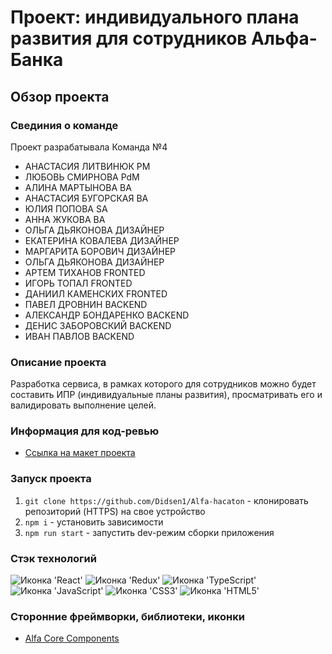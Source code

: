 # Проект: индивидуального плана развития для сотрудников Альфа-Банка

## Обзор проекта

### Свединия о команде
Проект разрабатывала Команда №4

- АНАСТАСИЯ ЛИТВИНЮК PM
- ЛЮБОВЬ СМИРНОВА PdM
- АЛИНА МАРТЫНОВА BA
- АНАСТАСИЯ  БУГОРСКАЯ BA
- ЮЛИЯ ПОПОВА SA
- АННА ЖУКОВА BA
- ОЛЬГА ДЬЯКОНОВА ДИЗАЙНЕР
- ЕКАТЕРИНА КОВАЛЕВА ДИЗАЙНЕР
- МАРГАРИТА БОРОВИЧ ДИЗАЙНЕР
- ОЛЬГА ДЬЯКОНОВА ДИЗАЙНЕР
- АРТЕМ ТИХАНОВ FRONTED
- ИГОРЬ ТОПАЛ FRONTED
- ДАНИИЛ КАМЕНСКИХ FRONTED
- ПАВЕЛ ДРОВНИН BACKEND
- АЛЕКСАНДР БОНДАРЕНКО BACKEND
- ДЕНИС ЗАБОРОВСКИЙ BACKEND
- ИВАН ПАВЛОВ BACKEND

### Описание проекта 
Разработка сервиса, в рамках которого для сотрудников можно будет
составить ИПР (индивидуальные планы развития), просматривать его и валидировать выполнение целей. 

### Информация для код-ревью

- [Ссылка на макет проекта](https://www.figma.com/file/RqRqy1KoIjq8J5JxlZt9EH/%D0%A5%D0%B0%D0%BA%D0%B0%D1%82%D0%BE%D0%BD-Alfa-Bank%2C-%D0%BA%D0%BE%D0%BC%D0%B0%D0%BD%D0%B4%D0%B0-%E2%84%96-4?type=design&node-id=91-335&mode=design&t=4WQwCqHQjhEPMp9Y-0)

### Запуск проекта

1. `git clone https://github.com/Didsen1/Alfa-hacaton` - клонировать репозиторий (HTTPS) на свое устройство
2. `npm i` - установить зависимости
3. `npm run start` - запустить dev-режим сборки приложения
  
### Стэк технологий

<span><img src="https://img.shields.io/badge/React-20232A?style=for-the-badge&logo=react&logoColor=61DAFB" alt="Иконка 'React'"></span>
<span><img src="https://img.shields.io/badge/Redux-593D88?style=for-the-badge&logo=redux&logoColor=white" alt="Иконка 'Redux'"></span>
<span><img src="https://img.shields.io/badge/TypeScript-007ACC?style=for-the-badge&logo=typescript&logoColor=white" alt="Иконка 'TypeScript'"></span>
<span><img src="https://img.shields.io/badge/JavaScript-323330?style=for-the-badge&logo=javascript&logoColor=F7DF1E" alt="Иконка 'JavaScript'"></span>
<span><img src="https://img.shields.io/badge/CSS3-1572B6?style=for-the-badge&logo=css3&logoColor=white" alt="Иконка 'СSS3'"></span>
<span><img src="https://img.shields.io/badge/HTML5-E34F26?style=for-the-badge&logo=html5&logoColor=white" alt="Иконка 'HTML5'"></span>

### Сторонние фреймворки, библиотеки, иконки

- [Alfa Core Components](https://core-ds.github.io/core-components/master/?path=/docs/intro--docs)
